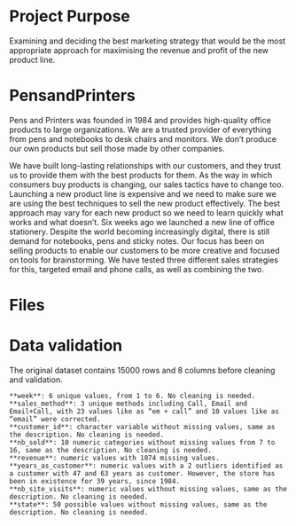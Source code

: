 # Project Purpose
Examining and deciding the best marketing strategy that would be the most appropriate approach for maximising the revenue and profit of the new product line. 

# PensandPrinters

Pens and Printers was founded in 1984 and provides high-quality office products to large organizations. We are a trusted provider of everything from pens and notebooks to desk chairs and monitors. We don’t produce our own products but sell those made by other companies.

We have built long-lasting relationships with our customers, and they trust us to provide them with the best products for them. As the way in which consumers buy products is changing, our sales tactics have to change too. Launching a new product line is expensive and we need to make sure we are using the best techniques to sell the new product effectively. The best approach may vary for each new product so we need to learn quickly what works and what doesn’t. Six weeks ago we launched a new line of office stationery. Despite the world becoming increasingly digital, there is still demand for notebooks, pens and sticky notes. Our focus has been on selling products to enable our customers to be more creative and focused on tools for brainstorming. We have tested three different sales strategies for this, targeted email and phone calls, as well as combining the two.

# Files

# Data validation

The original dataset contains 15000 rows and 8 columns before cleaning and validation.

    **week**: 6 unique values, from 1 to 6. No cleaning is needed.
    **sales_method**: 3 unique methods including Call, Email and Email+Call, with 23 values like as “em + call” and 10 values like as “email” were corrected.
    **customer_id**: character variable without missing values, same as the description. No cleaning is needed.
    **nb_sold**: 10 numeric categories without missing values from 7 to 16, same as the description. No cleaning is needed.
    **revenue**: numeric values with 1074 missing values.
    **years_as_customer**: numeric values with a 2 outliers identified as a customer with 47 and 63 years as customer. However, the store has been in existence for 39 years, since 1984.
    **nb_site_visits**: numeric values without missing values, same as the description. No cleaning is needed.
    **state**: 50 possible values without missing values, same as the description. No cleaning is needed.
